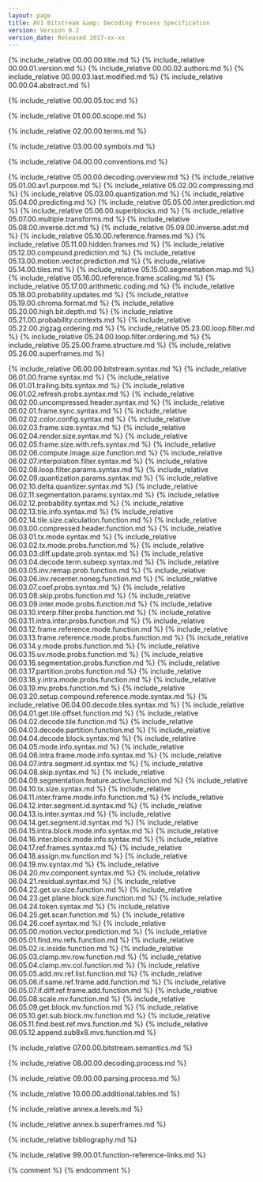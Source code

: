 ```yaml
---
layout: page
title: AV1 Bitstream &amp; Decoding Process Specification
version: Version 0.2
version_date: Released 2017-xx-xx
---
```


{% include_relative 00.00.00.title.md %}
{% include_relative 00.00.01.version.md %}
{% include_relative 00.00.02.authors.md %}
{% include_relative 00.00.03.last.modified.md %}
{% include_relative 00.00.04.abstract.md %}

{% include_relative 00.00.05.toc.md %}

{% include_relative 01.00.00.scope.md %}

{% include_relative 02.00.00.terms.md %}

{% include_relative 03.00.00.symbols.md %}

{% include_relative 04.00.00.conventions.md %}

{% include_relative 05.00.00.decoding.overview.md %}
{% include_relative 05.01.00.av1.purpose.md %}
{% include_relative 05.02.00.compressing.md %}
{% include_relative 05.03.00.quantization.md %}
{% include_relative 05.04.00.predicting.md %}
{% include_relative 05.05.00.inter.prediction.md %}
{% include_relative 05.06.00.superblocks.md %}
{% include_relative 05.07.00.multiple.transforms.md %}
{% include_relative 05.08.00.inverse.dct.md %}
{% include_relative 05.09.00.inverse.adst.md %}
{% include_relative 05.10.00.reference.frames.md %}
{% include_relative 05.11.00.hidden.frames.md %}
{% include_relative 05.12.00.compound.prediction.md %}
{% include_relative 05.13.00.motion.vector.prediction.md %}
{% include_relative 05.14.00.tiles.md %}
{% include_relative 05.15.00.segmentation.map.md %}
{% include_relative 05.16.00.reference.frame.scaling.md %}
{% include_relative 05.17.00.arithmetic.coding.md %}
{% include_relative 05.18.00.probability.updates.md %}
{% include_relative 05.19.00.chroma.format.md %}
{% include_relative 05.20.00.high.bit.depth.md %}
{% include_relative 05.21.00.probability.contexts.md %}
{% include_relative 05.22.00.zigzag.ordering.md %}
{% include_relative 05.23.00.loop.filter.md %}
{% include_relative 05.24.00.loop.filter.ordering.md %}
{% include_relative 05.25.00.frame.structure.md %}
{% include_relative 05.26.00.superframes.md %}

{% include_relative 06.00.00.bitstream.syntax.md %}
{% include_relative 06.01.00.frame.syntax.md %}
{% include_relative 06.01.01.trailing.bits.syntax.md %}
{% include_relative 06.01.02.refresh.probs.syntax.md %}
{% include_relative 06.02.00.uncompressed.header.syntax.md %}
{% include_relative 06.02.01.frame.sync.syntax.md %}
{% include_relative 06.02.02.color.config.syntax.md %}
{% include_relative 06.02.03.frame.size.syntax.md %}
{% include_relative 06.02.04.render.size.syntax.md %}
{% include_relative 06.02.05.frame.size.with.refs.syntax.md %}
{% include_relative 06.02.06.compute.image.size.function.md %}
{% include_relative 06.02.07.interpolation.filter.syntax.md %}
{% include_relative 06.02.08.loop.filter.params.syntax.md %}
{% include_relative 06.02.09.quantization.params.syntax.md %}
{% include_relative 06.02.10.delta.quantizer.syntax.md %}
{% include_relative 06.02.11.segmentation.params.syntax.md %}
{% include_relative 06.02.12.probability.syntax.md %}
{% include_relative 06.02.13.tile.info.syntax.md %}
{% include_relative 06.02.14.tile.size.calculation.function.md %}
{% include_relative 06.03.00.compressed.header.function.md %}
{% include_relative 06.03.01.tx.mode.syntax.md %}
{% include_relative 06.03.02.tx.mode.probs.function.md %}
{% include_relative 06.03.03.diff.update.prob.syntax.md %}
{% include_relative 06.03.04.decode.term.subexp.syntax.md %}
{% include_relative 06.03.05.inv.remap.prob.function.md %}
{% include_relative 06.03.06.inv.recenter.noneg.function.md %}
{% include_relative 06.03.07.coef.probs.syntax.md %}
{% include_relative 06.03.08.skip.probs.function.md %}
{% include_relative 06.03.09.inter.mode.probs.function.md %}
{% include_relative 06.03.10.interp.filter.probs.function.md %}
{% include_relative 06.03.11.intra.inter.probs.function.md %}
{% include_relative 06.03.12.frame.reference.mode.function.md %}
{% include_relative 06.03.13.frame.reference.mode.probs.function.md %}
{% include_relative 06.03.14.y.mode.probs.function.md %}
{% include_relative 06.03.15.uv.mode.probs.function.md %}
{% include_relative 06.03.16.segmentation.probs.function.md %}
{% include_relative 06.03.17.partition.probs.function.md %}
{% include_relative 06.03.18.y.intra.mode.probs.function.md %}
{% include_relative 06.03.19.mv.probs.function.md %}
{% include_relative 06.03.20.setup.compound.reference.mode.syntax.md %}
{% include_relative 06.04.00.decode.tiles.syntax.md %}
{% include_relative 06.04.01.get.tile.offset.function.md %}
{% include_relative 06.04.02.decode.tile.function.md %}
{% include_relative 06.04.03.decode.partition.function.md %}
{% include_relative 06.04.04.decode.block.syntax.md %}
{% include_relative 06.04.05.mode.info.syntax.md %}
{% include_relative 06.04.06.intra.frame.mode.info.syntax.md %}
{% include_relative 06.04.07.intra.segment.id.syntax.md %}
{% include_relative 06.04.08.skip.syntax.md %}
{% include_relative 06.04.09.segmentation.feature.active.function.md %}
{% include_relative 06.04.10.tx.size.syntax.md %}
{% include_relative 06.04.11.inter.frame.mode.info.function.md %}
{% include_relative 06.04.12.inter.segment.id.syntax.md %}
{% include_relative 06.04.13.is.inter.syntax.md %}
{% include_relative 06.04.14.get.segment.id.syntax.md %}
{% include_relative 06.04.15.intra.block.mode.info.syntax.md %}
{% include_relative 06.04.16.inter.block.mode.info.syntax.md %}
{% include_relative 06.04.17.ref.frames.syntax.md %}
{% include_relative 06.04.18.assign.mv.function.md %}
{% include_relative 06.04.19.mv.syntax.md %}
{% include_relative 06.04.20.mv.component.syntax.md %}
{% include_relative 06.04.21.residual.syntax.md %}
{% include_relative 06.04.22.get.uv.size.function.md %}
{% include_relative 06.04.23.get.plane.block.size.function.md %}
{% include_relative 06.04.24.token.syntax.md %}
{% include_relative 06.04.25.get.scan.function.md %}
{% include_relative 06.04.26.coef.syntax.md %}
{% include_relative 06.05.00.motion.vector.prediction.md %}
{% include_relative 06.05.01.find.mv.refs.function.md %}
{% include_relative 06.05.02.is.inside.function.md %}
{% include_relative 06.05.03.clamp.mv.row.function.md %}
{% include_relative 06.05.04.clamp.mv.col.function.md %}
{% include_relative 06.05.05.add.mv.ref.list.function.md %}
{% include_relative 06.05.06.if.same.ref.frame.add.function.md %}
{% include_relative 06.05.07.if.diff.ref.frame.add.function.md %}
{% include_relative 06.05.08.scale.mv.function.md %}
{% include_relative 06.05.09.get.block.mv.function.md %}
{% include_relative 06.05.10.get.sub.block.mv.function.md %}
{% include_relative 06.05.11.find.best.ref.mvs.function.md %}
{% include_relative 06.05.12.append.sub8x8.mvs.function.md %}

{% include_relative 07.00.00.bitstream.semantics.md %}

{% include_relative 08.00.00.decoding.process.md %}

{% include_relative 09.00.00.parsing.process.md %}

{% include_relative 10.00.00.additional.tables.md %}

{% include_relative annex.a.levels.md %}

{% include_relative annex.b.superframes.md %}

{% include_relative bibliography.md %}

{% include_relative 99.00.01.function-reference-links.md %}


{% comment %}
{% endcomment %}
